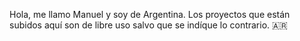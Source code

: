 Hola, me llamo Manuel y soy de Argentina. Los proyectos que están subidos aquí son de libre uso salvo que se indíque lo contrario. 🇦🇷
<!---
manuel-chinchi/manuel-chinchi is a ✨ special ✨ repository because its `README.md` (this file) appears on your GitHub profile.
You can click the Preview link to take a look at your changes.
--->
